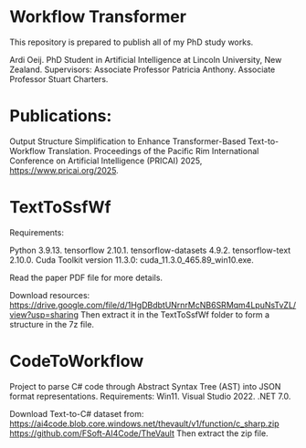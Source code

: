 # Workflow Transformer
This repository is prepared to publish all of my PhD study works. 

Ardi Oeij. 
PhD Student in Artificial Intelligence at Lincoln University, New Zealand. 
Supervisors: 
Associate Professor Patricia Anthony. 
Associate Professor Stuart Charters. 


# Publications:

Output Structure Simplification to Enhance Transformer-Based Text-to-Workflow Translation. 
Proceedings of the Pacific Rim International Conference on Artificial Intelligence (PRICAI) 2025, https://www.pricai.org/2025.



# TextToSsfWf

Requirements:

Python 3.9.13. 
tensorflow 2.10.1. 
tensorflow-datasets 4.9.2. 
tensorflow-text 2.10.0. 
Cuda Toolkit version 11.3.0: cuda_11.3.0_465.89_win10.exe. 

Read the paper PDF file for more details. 

Download resources: 
https://drive.google.com/file/d/1HgDBdbtUNrnrMcNB6SRMqm4LpuNsTvZL/view?usp=sharing
Then extract it in the TextToSsfWf folder to form a structure in the 7z file. 




# CodeToWorkflow

Project to parse C# code through Abstract Syntax Tree (AST) into JSON format representations.
Requirements: 
Win11. 
Visual Studio 2022. 
.NET 7.0. 

Download Text-to-C# dataset from: 
https://ai4code.blob.core.windows.net/thevault/v1/function/c_sharp.zip 
https://github.com/FSoft-AI4Code/TheVault 
Then extract the zip file. 


